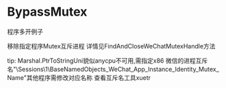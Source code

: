 # BypassMutex
程序多开例子

移除指定程序Mutex互斥进程
详情见FindAndCloseWeChatMutexHandle方法

tip:
Marshal.PtrToStringUni貌似anycpu不可用,需指定x86
微信的进程互斥名"\Sessions\1\BaseNamedObjects\_WeChat_App_Instance_Identity_Mutex_Name"其他程序需修改对应名称
查看互斥名工具xuetr
